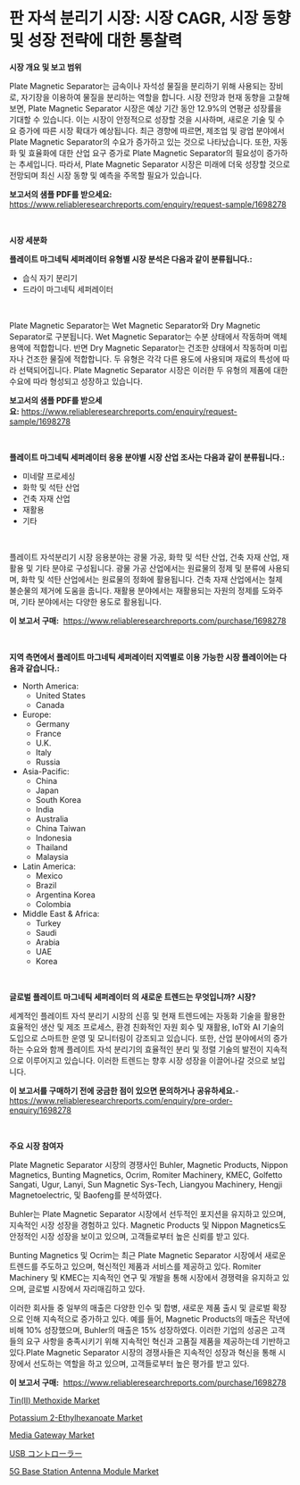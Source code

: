 <p><h1>판 자석 분리기 시장: 시장 CAGR, 시장 동향 및 성장 전략에 대한 통찰력</h1></p><p><strong>시장 개요 및 보고 범위</strong></p>
<p><p>Plate Magnetic Separator는 금속이나 자석성 물질을 분리하기 위해 사용되는 장비로, 자기장을 이용하여 물질을 분리하는 역할을 합니다. 시장 전망과 현재 동향을 고찰해보면, Plate Magnetic Separator 시장은 예상 기간 동안 12.9%의 연평균 성장률을 기대할 수 있습니다. 이는 시장이 안정적으로 성장할 것을 시사하며, 새로운 기술 및 수요 증가에 따른 시장 확대가 예상됩니다. 최근 경향에 따르면, 제조업 및 광업 분야에서 Plate Magnetic Separator의 수요가 증가하고 있는 것으로 나타났습니다. 또한, 자동화 및 효율화에 대한 산업 요구 증가로 Plate Magnetic Separator의 필요성이 증가하는 추세입니다. 따라서, Plate Magnetic Separator 시장은 미래에 더욱 성장할 것으로 전망되며 최신 시장 동향 및 예측을 주목할 필요가 있습니다.</p></p>
<p><strong>보고서의 샘플 PDF를 받으세요:</strong> <a href="https://www.reliableresearchreports.com/enquiry/request-sample/1698278">https://www.reliableresearchreports.com/enquiry/request-sample/1698278</a></p>
<p>&nbsp;</p>
<p><strong>시장 세분화</strong></p>
<p><strong>플레이트 마그네틱 세퍼레이터 유형별 시장 분석은 다음과 같이 분류됩니다.:</strong></p>
<p><ul><li>습식 자기 분리기</li><li>드라이 마그네틱 세퍼레이터</li></ul></p>
<p>&nbsp;</p>
<p><p>Plate Magnetic Separator는 Wet Magnetic Separator와 Dry Magnetic Separator로 구분됩니다. Wet Magnetic Separator는 수분 상태에서 작동하며 액체 용액에 적합합니다. 반면 Dry Magnetic Separator는 건조한 상태에서 작동하며 미립자나 건조한 물질에 적합합니다. 두 유형은 각각 다른 용도에 사용되며 재료의 특성에 따라 선택되어집니다. Plate Magnetic Separator 시장은 이러한 두 유형의 제품에 대한 수요에 따라 형성되고 성장하고 있습니다.</p></p>
<p><strong>보고서의 샘플 PDF를 받으세요:</strong>&nbsp;<a href="https://www.reliableresearchreports.com/enquiry/request-sample/1698278">https://www.reliableresearchreports.com/enquiry/request-sample/1698278</a></p>
<p>&nbsp;</p>
<p><strong> 플레이트 마그네틱 세퍼레이터 응용 분야별 시장 산업 조사는 다음과 같이 분류됩니다.:</strong></p>
<p><ul><li>미네랄 프로세싱</li><li>화학 및 석탄 산업</li><li>건축 자재 산업</li><li>재활용</li><li>기타</li></ul></p>
<p>&nbsp;</p>
<p><p>플레이트 자석분리기 시장 응용분야는 광물 가공, 화학 및 석탄 산업, 건축 자재 산업, 재활용 및 기타 분야로 구성됩니다. 광물 가공 산업에서는 원료물의 정제 및 분류에 사용되며, 화학 및 석탄 산업에서는 원료물의 정화에 활용됩니다. 건축 자재 산업에서는 철제 불순물의 제거에 도움을 줍니다. 재활용 분야에서는 재활용되는 자원의 정제를 도와주며, 기타 분야에서는 다양한 용도로 활용됩니다.</p></p>
<p><strong>이 보고서 구매:</strong>&nbsp; <a href="https://www.reliableresearchreports.com/purchase/1698278">https://www.reliableresearchreports.com/purchase/1698278</a></p>
<p>&nbsp;</p>
<p><strong>지역 측면에서 플레이트 마그네틱 세퍼레이터 지역별로 이용 가능한 시장 플레이어는 다음과 같습니다.:</strong></p>
<p><ul>
    <li>
        North America:
        <ul>
            <li>United States</li>
            <li>Canada</li>
        </ul>
    </li>
    <li>
        Europe:
        <ul>
            <li>Germany</li>
            <li>France</li>
            <li>U.K.</li>
            <li>Italy</li>
            <li>Russia</li>
        </ul>
    </li>
    <li>
        Asia-Pacific:
        <ul>
            <li>China</li>
            <li>Japan</li>
            <li>South Korea</li>
            <li>India</li>
            <li>Australia</li>
            <li>China Taiwan</li>
            <li>Indonesia</li>
            <li>Thailand</li>
            <li>Malaysia</li>
        </ul>
    </li>
    <li>
        Latin America:
        <ul>
            <li>Mexico</li>
            <li>Brazil</li>
            <li>Argentina Korea</li>
            <li>Colombia</li>
        </ul>
    </li>
    <li>
        Middle East & Africa:
        <ul>
            <li>Turkey</li>
            <li>Saudi</li>
            <li>Arabia</li>
            <li>UAE</li>
            <li>Korea</li>
        </ul>
    </li>
    </ul></p>
<p>&nbsp;</p>
<p><strong>글로벌 플레이트 마그네틱 세퍼레이터 의 새로운 트렌드는 무엇입니까? 시장?</strong></p>
<p><p>세계적인 플레이트 자석 분리기 시장의 신흥 및 현재 트렌드에는 자동화 기술을 활용한 효율적인 생산 및 제조 프로세스, 환경 친화적인 자원 회수 및 재활용, IoT와 AI 기술의 도입으로 스마트한 운영 및 모니터링이 강조되고 있습니다. 또한, 산업 분야에서의 증가하는 수요와 함께 플레이트 자석 분리기의 효율적인 분리 및 정렬 기술의 발전이 지속적으로 이루어지고 있습니다. 이러한 트렌드는 향후 시장 성장을 이끌어나갈 것으로 보입니다.</p></p>
<p><strong>이 보고서를 구매하기 전에 궁금한 점이 있으면 문의하거나 공유하세요.</strong>- <a href="https://www.reliableresearchreports.com/enquiry/pre-order-enquiry/1698278">https://www.reliableresearchreports.com/enquiry/pre-order-enquiry/1698278</a></p>
<p>&nbsp;</p>
<p><strong>주요 시장 참여자</strong></p>
<p><p>Plate Magnetic Separator 시장의 경쟁사인 Buhler, Magnetic Products, Nippon Magnetics, Bunting Magnetics, Ocrim, Romiter Machinery, KMEC, Golfetto Sangati, Ugur, Lanyi, Sun Magnetic Sys-Tech, Liangyou Machinery, Hengji Magnetoelectric, 및 Baofeng를 분석하였다. </p><p>Buhler는 Plate Magnetic Separator 시장에서 선두적인 포지션을 유지하고 있으며, 지속적인 시장 성장을 경험하고 있다. Magnetic Products 및 Nippon Magnetics도 안정적인 시장 성장을 보이고 있으며, 고객들로부터 높은 신뢰를 받고 있다. </p><p>Bunting Magnetics 및 Ocrim는 최근 Plate Magnetic Separator 시장에서 새로운 트렌드를 주도하고 있으며, 혁신적인 제품과 서비스를 제공하고 있다. Romiter Machinery 및 KMEC는 지속적인 연구 및 개발을 통해 시장에서 경쟁력을 유지하고 있으며, 글로벌 시장에서 자리매김하고 있다. </p><p>이러한 회사들 중 일부의 매출은 다양한 인수 및 합병, 새로운 제품 출시 및 글로벌 확장으로 인해 지속적으로 증가하고 있다. 예를 들어, Magnetic Products의 매출은 작년에 비해 10% 성장했으며, Buhler의 매출은 15% 성장하였다. 이러한 기업의 성공은 고객들의 요구 사항을 충족시키기 위해 지속적인 혁신과 고품질 제품을 제공하는데 기반하고 있다.Plate Magnetic Separator 시장의 경쟁사들은 지속적인 성장과 혁신을 통해 시장에서 선도하는 역할을 하고 있으며, 고객들로부터 높은 평가를 받고 있다.</p></p>
<p><strong>이 보고서 구매:</strong>&nbsp;&nbsp;<a href="https://www.reliableresearchreports.com/purchase/1698278">https://www.reliableresearchreports.com/purchase/1698278</a></p>
<p><p><a href="https://github.com/sofayahoo2023/Market-Research-Report-List-3/blob/main/tinii-methoxide-market.md">Tin(II) Methoxide Market</a></p><p><a href="https://cat-emmental-94b.notion.site/Potassium-2-Ethylhexanoate-Market-Research-Report-Reveals-The-Latest-Trends-And-Opportunities-of-thi-e9bc5408d37247018b1379aafcdef9e9">Potassium 2-Ethylhexanoate Market</a></p><p><a href="https://view.publitas.com/reportprime-1/media-gateway-market-size-growth-and-forecast-from-2024-2031/">Media Gateway Market</a></p><p><a href="https://github.com/vhemk0794148/Market-Research-Report-List-1/blob/main/52841992595.md">USB コントローラー</a></p><p><a href="https://issuu.com/reportprime-2/docs/5g-base-station-antenna-module-market-size-2030.pp">5G Base Station Antenna Module Market</a></p></p>
